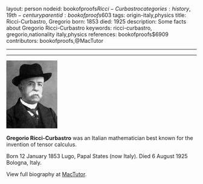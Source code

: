 layout: person
nodeid: bookofproofs$Ricci-Curbastro
categories: history,19th-century
parentid: bookofproofs$603
tags: origin-italy,physics
title: Ricci-Curbastro, Gregorio
born: 1853
died: 1925
description: Some facts about Gregorio Ricci-Curbastro
keywords: ricci-curbastro, gregorio,nationality italy,physics
references: bookofproofs$6909
contributors: bookofproofs,@MacTutor

---


---

![Ricci-Curbastro.jpg](https://github.com/bookofproofs/bookofproofs.github.io/blob/main/_sources/_assets/images/portraits/Ricci-Curbastro.jpg?raw=true)

**Gregorio Ricci-Curbastro** was an Italian mathematician best known for the invention of tensor calculus.

Born 12 January 1853 Lugo, Papal States (now Italy). Died 6 August 1925 Bologna, Italy.


View full biography at [MacTutor](https://mathshistory.st-andrews.ac.uk/Biographies/Ricci-Curbastro/).